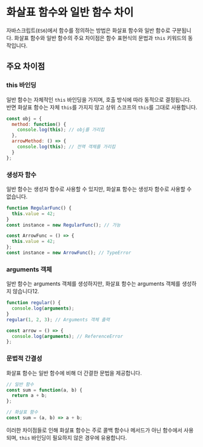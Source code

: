 # 화살표 함수와 일반 함수 차이

자바스크립트(`ES6`)에서 함수를 정의하는 방법은 화살표 함수와 일반 함수로 구분됩니다.
화살표 함수와 일반 함수의 주요 차이점은 함수 표현식의 문법과 `this` 키워드의 동작입니다.

## 주요 차이점

### this 바인딩

일반 함수는 자체적인 `this` 바인딩을 가지며, 호출 방식에 따라 동적으로 결정됩니다. 반면 화살표 함수는 자체 `this`를 가지지 않고 상위 스코프의 `this`를 그대로 사용합니다.

```js
const obj = {
  method: function() {
    console.log(this); // obj를 가리킴
  },
  arrowMethod: () => {
    console.log(this); // 전역 객체를 가리킴
  }
};
```

### 생성자 함수

일반 함수는 생성자 함수로 사용할 수 있지만, 화살표 함수는 생성자 함수로 사용할 수 없습니다.

```js
function RegularFunc() {
  this.value = 42;
}
const instance = new RegularFunc(); // 가능

const ArrowFunc = () => {
  this.value = 42;
};
const instance = new ArrowFunc(); // TypeError
```

### arguments 객체

일반 함수는 arguments 객체를 생성하지만, 화살표 함수는 arguments 객체를 생성하지 않습니다12.

```js
function regular() {
  console.log(arguments);
}
regular(1, 2, 3); // Arguments 객체 출력

const arrow = () => {
  console.log(arguments); // ReferenceError
};
```

### 문법적 간결성

화살표 함수는 일반 함수에 비해 더 간결한 문법을 제공합니다.

```js
// 일반 함수
const sum = function(a, b) {
  return a + b;
};

// 화살표 함수
const sum = (a, b) => a + b;
```

이러한 차이점들로 인해 화살표 함수는 주로 콜백 함수나 메서드가 아닌 함수에서 사용되며, `this` 바인딩이 필요하지 않은 경우에 유용합니다.
